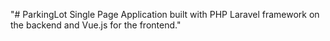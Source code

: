 "# ParkingLot Single Page Application built with PHP Laravel framework on the backend and Vue.js for the frontend." 
